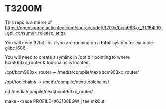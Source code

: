 # T3200M

This repo is a mirror of https://opensource.actiontec.com/sourcecode/t3200x/bcm963xx_31.164l.10_gpl_consumer_release.tar.gz

You will need 32bit libs if you are running on a 64bit system for example glibc.i686.

You will need to create a symlink in /opt dir pointing to where bcm963xx_router & toolchains is located.

/opt/bcm963xx_router -> /media/compile/next/bcm963xx_router/

/opt/toolchains -> /media/compile/next/toolchains/


cd /media/compile/next/bcm963xx_router/

make --trace PROFILE=963138BGW | tee mkOut



